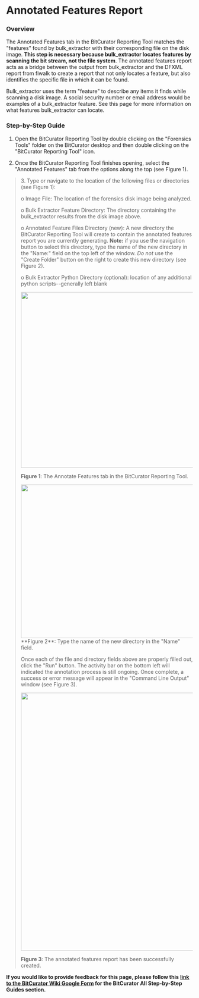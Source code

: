 # **Annotated Features Report**

### **Overview**

The Annotated Features tab in the BitCurator Reporting Tool matches the
"features" found by bulk_extractor with their corresponding file on the
disk image. **This step is necessary because bulk_extractor locates
features by scanning the bit stream, not the file system**. The
annotated features report acts as a bridge between the output from
bulk_extractor and the DFXML report from fiwalk to create a report that
not only locates a feature, but also identifies the specific file in
which it can be found.

Bulk_extractor uses the term "feature" to describe any items it finds
while scanning a disk image. A social security number or email address
would be examples of a bulk_extractor feature. See this page for more
information on what features bulk_extractor can locate.

### **Step-by-Step Guide**

1.  Open the BitCurator Reporting Tool by double clicking on the
    "Forensics Tools" folder on the BitCurator desktop and then double
    clicking on the "BitCurator Reporting Tool" icon.

2.  Once the BitCurator Reporting Tool finishes opening, select the
    "Annotated Features" tab from the options along the top (see Figure
    1).

> 3\. Type or navigate to the location of the following files or
> directories (see Figure 1):
>
> o Image File: The location of the forensics disk image being analyzed.
>
> o Bulk Extractor Feature Directory: The directory containing the
> bulk_extractor results from the disk image above.
>
> o Annotated Feature Files Directory (new): A new directory the
> BitCurator Reporting Tool will create to contain the annotated
> features report you are currently generating. **Note:** if you use the
> navigation button to select this directory, type the name of the new
> directory in the "Name:" field on the top left of the window. *Do not*
> use the "Create Folder" button on the right to create this new
> directory (see Figure 2).
>
> o Bulk Extractor Python Directory (optional): location of any
> additional python scripts--generally left blank  
>   
> <img src="./media/image2.png" style="width:6.5in;height:4.93056in" />
>
> **Figure 1**: The Annotate Features tab in the BitCurator Reporting
> Tool.  
>   
> <img src="./media/image1.png" style="width:6.5in;height:4.30556in" />
> **Figure 2**: Type the name of the new directory in the "Name" field.
>
> Once each of the file and directory fields above are properly filled
> out, click the "Run" button. The activity bar on the bottom left will
> indicated the annotation process is still ongoing. Once complete, a
> success or error message will appear in the "Command Line Output"
> window (see Figure 3).  
>   
> <img src="./media/image3.png" style="width:6.5in;height:7.22222in" />
>
> **Figure 3**: The annotated features report has been successfully
> created.

**If you would like to provide feedback for this page, please follow
this** **[<u>link to the BitCurator Wiki Google
Form</u>](https://docs.google.com/forms/d/e/1FAIpQLSelmRx1VmgDEg3dU5_8cXZy9MZ5v8_sAl-Ur2nPFLAi6Lvu2w/viewform?usp=sf_link)
for the BitCurator All Step-by-Step Guides section.**
